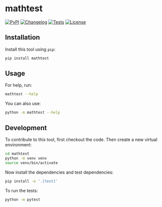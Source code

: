 # mathtest

[![PyPI](https://img.shields.io/pypi/v/mathtest.svg)](https://pypi.org/project/mathtest/)
[![Changelog](https://img.shields.io/github/v/release/sdeu/mathtest?include_prereleases&label=changelog)](https://github.com/sdeu/mathtest/releases)
[![Tests](https://github.com/sdeu/mathtest/actions/workflows/test.yml/badge.svg)](https://github.com/sdeu/mathtest/actions/workflows/test.yml)
[![License](https://img.shields.io/badge/license-Apache%202.0-blue.svg)](https://github.com/sdeu/mathtest/blob/master/LICENSE)



## Installation

Install this tool using `pip`:
```bash
pip install mathtest
```
## Usage

For help, run:
```bash
mathtest --help
```
You can also use:
```bash
python -m mathtest --help
```
## Development

To contribute to this tool, first checkout the code. Then create a new virtual environment:
```bash
cd mathtest
python -m venv venv
source venv/bin/activate
```
Now install the dependencies and test dependencies:
```bash
pip install -e '.[test]'
```
To run the tests:
```bash
python -m pytest
```
